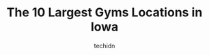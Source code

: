 ---
layout: ampstory
image: https://i0.wp.com/paketmu.com/wp-content/uploads/2023/06/the-gym-0-in-iowa-1686369983.jpeg?resize=640,853
author: techidn
featured: false
description: Explore the diverse Gym scene in Iowa, home to an incredible selection of 10 establishments catering to every taste. Whether youre in search of iconic favorites or undiscovered treasures, I
title: The 10 Largest Gyms Locations in Iowa
cover:
   title: The 10 Largest Gyms Locations in Iowa
   subtitle: RICKPATE
   background: https://paketmu.com/wp-content/uploads/2023/06/the-gym-0-in-iowa-1686369983.jpeg

pages: 
 - layout: thirds
   top: <h1>#1 Planet Fitness</h1>
   bottom: "<p>Beautiful new location, super clean and the best shower in any gym, but one big problem, they dont have here any calf machines! You can adapt legPress machine for calf</p>"
   background: https://paketmu.com/wp-content/uploads/2023/06/the-gym-1-in-iowa-1686369984.jpeg
   backgroundblur: true
 - layout: thirds
   top: <h1>#2 Planet Fitness</h1>
   bottom: "<p>There are a tremendous amount of people then none at other times few. Some of the people there where messing with workouts and staff did nothing.   It a bright place it g</p>"
   background: https://paketmu.com/wp-content/uploads/2023/06/the-gym-2-in-iowa-1686369986.jpeg
   cta:
      link: https://paketmu.com/the-10-largest-gyms-locations-in-iowa/
      text: The 10 Largest Gyms Locations in Iowa
 - layout: thirds
   top: <h1>#3 Campus Recreation and Wellness Center</h1>
   bottom: "<p>Vast and beautiful rec center thats open to the public. $10 for a day pass and its well worth it.3 basketball courts, tons of weight lifting equipment and and a recreat</p>"
   background: https://paketmu.com/wp-content/uploads/2023/06/the-gym-3-in-iowa-1686369987.jpeg
   cta:
      link: https://paketmu.com/the-10-largest-gyms-locations-in-iowa/
      text: The 10 Largest Gyms Locations in Iowa
 - layout: thirds
   top: <h1>#4 State Gym</h1>
   bottom: "<p>State Gymnasium, 2642 Union Dr, Ames, IA 50011, United States</p>"
   background: https://images.unsplash.com/photo-1510906594845-bc082582c8cc?ixlib=rb-4.0.3&ixid=MnwxMjA3fDB8MHxwaG90by1wYWdlfHx8fGVufDB8fHx8&auto=format&fit=crop&w=640&h=853&q=80
   cta:
      link: https://paketmu.com/the-10-largest-gyms-locations-in-iowa/
      text: The 10 Largest Gyms Locations in Iowa
 - layout: thirds
   top: <h1>#5 The Gym</h1>
   bottom: "<p>3109 Venture Way, Cedar Falls, IA 50613, United States</p>"
   background: https://images.unsplash.com/photo-1580610447943-1bfbef5efe07?ixlib=rb-4.0.3&ixid=MnwxMjA3fDB8MHxwaG90by1wYWdlfHx8fGVufDB8fHx8&auto=format&fit=crop&w=640&h=853&q=80
   cta:
      link: https://paketmu.com/the-10-largest-gyms-locations-in-iowa/
      text: The 10 Largest Gyms Locations in Iowa
 - layout: thirds
   top: <h1>#6 Planet Fitness</h1>
   bottom: "<p>2500 S Center St, Marshalltown, IA 50158, United States</p>"
   background: https://images.unsplash.com/photo-1518640467707-6811f4a6ab73?ixlib=rb-4.0.3&ixid=MnwxMjA3fDB8MHxwaG90by1wYWdlfHx8fGVufDB8fHx8&auto=format&fit=crop&w=640&h=853&q=80
   cta:
      link: https://paketmu.com/the-10-largest-gyms-locations-in-iowa/
      text: The 10 Largest Gyms Locations in Iowa
 - layout: thirds
   top: <h1>#7 iGYM</h1>
   bottom: "<p>1100 Blairs Ferry Rd NE, Cedar Rapids, IA 52402, United States</p>"
   background: https://images.unsplash.com/photo-1489694553447-4c9339da310d?ixlib=rb-4.0.3&ixid=MnwxMjA3fDB8MHxwaG90by1wYWdlfHx8fGVufDB8fHx8&auto=format&fit=crop&w=640&h=853&q=80
   cta:
      link: https://paketmu.com/the-10-largest-gyms-locations-in-iowa/
      text: The 10 Largest Gyms Locations in Iowa
 - layout: thirds
   middle: Continue reading...
   background: https://images.unsplash.com/photo-1524169358666-79f22534bc6e?ixlib=rb-4.0.3&ixid=MnwxMjA3fDB8MHxwaG90by1wYWdlfHx8fGVufDB8fHx8&auto=format&fit=crop&w=640&h=853&q=80
   cta:
      link: https://paketmu.com/the-10-largest-gyms-locations-in-iowa/
      text: The 10 Largest Gyms Locations in Iowa
      
---